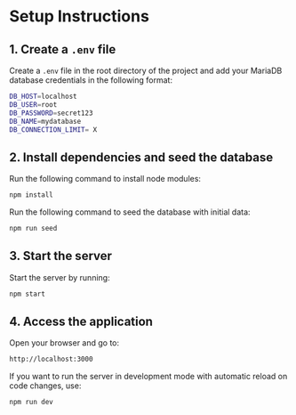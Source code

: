 # Setup Instructions

## 1. Create a `.env` file

Create a `.env` file in the root directory of the project and add your MariaDB database credentials in the following format:
```bash
DB_HOST=localhost
DB_USER=root
DB_PASSWORD=secret123
DB_NAME=mydatabase
DB_CONNECTION_LIMIT= X
```

## 2. Install dependencies and seed the database

Run the following command to install node modules:

```bash
npm install
```

Run the following command to seed the database with initial data:

```bash
npm run seed
```
## 3. Start the server

Start the server by running:
```bash
npm start
```

## 4. Access the application

Open your browser and go to:

```bash
http://localhost:3000
```

If you want to run the server in development mode with automatic reload on code changes, use:

```bash
npm run dev
```
